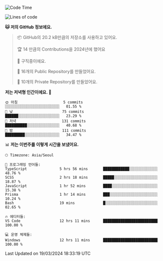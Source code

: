   <!--START_SECTION:waka-->
![Code Time](http://img.shields.io/badge/Code%20Time-454%20hrs%2057%20mins-blue)

![Lines of code](https://img.shields.io/badge/%EC%A0%80%EB%8A%94%20%EC%97%AC%ED%83%9C%EA%B9%8C%EC%A7%80%20-208.0%20thousand%20%EC%A4%84%EC%9D%98%20%EC%BD%94%EB%93%9C%EB%A5%BC%20%EC%9E%91%EC%84%B1%ED%96%88%EC%96%B4%EC%9A%94.-blue)

**🐱 저의 GitHub 정보에요.** 

> 📦 GitHub의 20.2 kB만큼의 저장소를 사용하고 있어요. 
 > 
> 🏆 14 만큼의 Contributions을 2024년에 했어요
 > 
> 💼 구직중이에요.
 > 
> 📜 16개의 Public Repository를 만들었어요. 
 > 
> 🔑 10개의 Private Repository를 만들었어요. 
 > 
**저는 저녁형 인간이에요. 🦉** 

```text
🌞 아침                     5 commits           ░░░░░░░░░░░░░░░░░░░░░░░░░   01.55 % 
🌆 낮　                     75 commits          ██████░░░░░░░░░░░░░░░░░░░   23.29 % 
🌃 저녁                     131 commits         ██████████░░░░░░░░░░░░░░░   40.68 % 
🌙 밤　                     111 commits         █████████░░░░░░░░░░░░░░░░   34.47 % 
```


📊 **저는 이번주를 이렇게 시간을 보냈어요.** 

```text
🕑︎ Timezone: Asia/Seoul

💬 프로그래밍 언어들: 
TypeScript               5 hrs 56 mins       ████████████░░░░░░░░░░░░░   48.76 % 
SCSS                     2 hrs 18 mins       █████░░░░░░░░░░░░░░░░░░░░   18.87 % 
JavaScript               1 hr 52 mins        ████░░░░░░░░░░░░░░░░░░░░░   15.38 % 
Prisma                   1 hr 14 mins        ███░░░░░░░░░░░░░░░░░░░░░░   10.24 % 
Bash                     19 mins             █░░░░░░░░░░░░░░░░░░░░░░░░   02.65 % 

🔥 에디터들: 
VS Code                  12 hrs 11 mins      █████████████████████████   100.00 % 

💻 운영 체제들: 
Windows                  12 hrs 11 mins      █████████████████████████   100.00 % 
```


 Last Updated on 19/03/2024 18:33:19 UTC
<!--END_SECTION:waka-->
